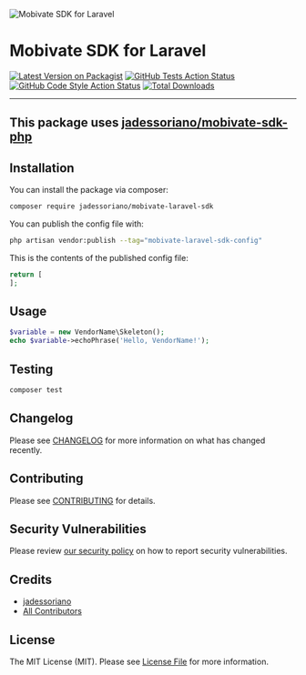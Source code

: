 ![Mobivate SDK for Laravel](https://github.com/user-attachments/assets/4dfd52ed-5406-4493-b56c-895cf44d430b)

# Mobivate SDK for Laravel

[![Latest Version on Packagist](https://img.shields.io/packagist/v/jadessoriano/mobivate-laravel-sdk.svg?style=flat-square)](https://packagist.org/packages/jadessoriano/mobivate-laravel-sdk)
[![GitHub Tests Action Status](https://img.shields.io/github/actions/workflow/status/jadessoriano/mobivate-laravel-sdk/run-tests.yml?branch=main&label=tests&style=flat-square)](https://github.com/jadessoriano/mobivate-laravel-sdk/actions?query=workflow%3Arun-tests+branch%3Amain)
[![GitHub Code Style Action Status](https://img.shields.io/github/actions/workflow/status/jadessoriano/mobivate-laravel-sdk/fix-php-code-style-issues.yml?branch=main&label=code%20style&style=flat-square)](https://github.com/jadessoriano/mobivate-laravel-sdk/actions?query=workflow%3A"Fix+PHP+code+style+issues"+branch%3Amain)
[![Total Downloads](https://img.shields.io/packagist/dt/jadessoriano/mobivate-laravel-sdk.svg?style=flat-square)](https://packagist.org/packages/jadessoriano/mobivate-laravel-sdk)
<!--delete-->
---
This package uses [jadessoriano/mobivate-sdk-php](https://github.com/jadessoriano/mobivate-sdk-php)
---
<!--/delete-->


## Installation

You can install the package via composer:

```bash
composer require jadessoriano/mobivate-laravel-sdk
```

You can publish the config file with:

```bash
php artisan vendor:publish --tag="mobivate-laravel-sdk-config"
```

This is the contents of the published config file:

```php
return [
];
```

## Usage

```php
$variable = new VendorName\Skeleton();
echo $variable->echoPhrase('Hello, VendorName!');
```

## Testing

```bash
composer test
```

## Changelog

Please see [CHANGELOG](CHANGELOG.md) for more information on what has changed recently.

## Contributing

Please see [CONTRIBUTING](CONTRIBUTING.md) for details.

## Security Vulnerabilities

Please review [our security policy](../../security/policy) on how to report security vulnerabilities.

## Credits

- [jadessoriano](https://github.com/jadessoriano)
- [All Contributors](../../contributors)

## License

The MIT License (MIT). Please see [License File](LICENSE.md) for more information.
